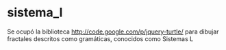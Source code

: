 # sistema_l
Se ocupó la biblioteca http://code.google.com/p/jquery-turtle/  para dibujar fractales descritos como gramáticas, conocidos como Sistemas L
